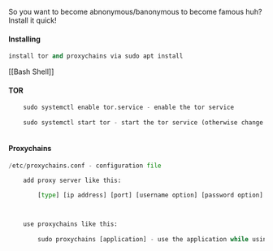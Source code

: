 So you want to become abnonymous/banonymous to become famous huh? Install it quick!

#### Installing
```python
install tor and proxychains via sudo apt install
```


[[Bash Shell]]
#### TOR
```python
	sudo systemctl enable tor.service - enable the tor service
	
	sudo systemctl start tor - start the tor service (otherwise change start to stop)
  
```



#### Proxychains
```python
/etc/proxychains.conf - configuration file

	add proxy server like this:

		[type] [ip address] [port] [username option] [password option]

  

	use proxychains like this:
	
		sudo proxychains [application] - use the application while using the proxychains
```

